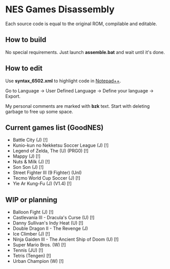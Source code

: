 # NES Games Disassembly

Each source code is equal to the original ROM, compilable and editable.



## How to build

No special requirements. Just launch **assemble.bat** and wait until it's done.



## How to edit

Use **syntax_6502.xml** to highlight code in [Notepad++](https://notepad-plus-plus.org/).

Go to Language -> User Defined Language -> Define your language -> Export.

My personal comments are marked with **bzk** text. Start with deleting garbage to free up some space.



## Current games list (GoodNES)
* Battle City (J) [!]
* Kunio-kun no Nekketsu Soccer League (J) [!]
* Legend of Zelda, The (U) (PRG0) [!]
* Mappy (J) [!]
* Nuts & Milk (J) [!]
* Son Son (J) [!]
* Street Fighter III (9 Fighter) (Unl)
* Tecmo World Cup Soccer (J) [!]
* Yie Ar Kung-Fu (J) (V1.4) [!]

## WIP or planning
* Balloon Fight (J) [!]
* Castlevania III - Dracula's Curse (U) [!]
* Danny Sullivan's Indy Heat (U) [!]
* Double Dragon II - The Revenge (J)
* Ice Climber (J) [!]
* Ninja Gaiden III - The Ancient Ship of Doom (U) [!]
* Super Mario Bros. (W) [!]
* Tennis (JU) [!]
* Tetris (Tengen) [!]
* Urban Champion (W) [!]
